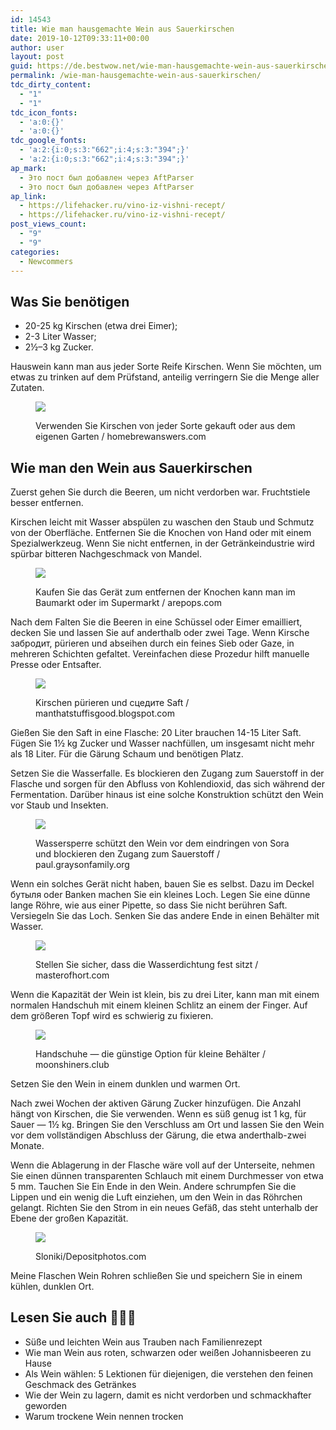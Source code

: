```yaml
---
id: 14543
title: Wie man hausgemachte Wein aus Sauerkirschen
date: 2019-10-12T09:33:11+00:00
author: user
layout: post
guid: https://de.bestwow.net/wie-man-hausgemachte-wein-aus-sauerkirschen/
permalink: /wie-man-hausgemachte-wein-aus-sauerkirschen/
tdc_dirty_content:
  - "1"
  - "1"
tdc_icon_fonts:
  - 'a:0:{}'
  - 'a:0:{}'
tdc_google_fonts:
  - 'a:2:{i:0;s:3:"662";i:4;s:3:"394";}'
  - 'a:2:{i:0;s:3:"662";i:4;s:3:"394";}'
ap_mark:
  - Это пост был добавлен через AftParser
  - Это пост был добавлен через AftParser
ap_link:
  - https://lifehacker.ru/vino-iz-vishni-recept/
  - https://lifehacker.ru/vino-iz-vishni-recept/
post_views_count:
  - "9"
  - "9"
categories:
  - Newcommers
---
```

## Was Sie benötigen

  * 20-25 kg Kirschen (etwa drei Eimer);
  * 2-3 Liter Wasser;
  * 2½–3 kg Zucker.

Hauswein kann man aus jeder Sorte Reife Kirschen. Wenn Sie möchten, um etwas zu trinken auf dem Prüfstand, anteilig verringern Sie die Menge aller Zutaten.<figure>

![](https://de.bestwow.net/wp-content/uploads/2019/10/kak-sdelat-domashnee-vino-iz-vishni-1.jpg) <figcaption>Verwenden Sie Kirschen von jeder Sorte gekauft oder aus dem eigenen Garten / homebrewanswers.com</figcaption></figure> 

## Wie man den Wein aus Sauerkirschen

Zuerst gehen Sie durch die Beeren, um nicht verdorben war. Fruchtstiele besser entfernen.

Kirschen leicht mit Wasser abspülen zu waschen den Staub und Schmutz von der Oberfläche. Entfernen Sie die Knochen von Hand oder mit einem Spezialwerkzeug. Wenn Sie nicht entfernen, in der Getränkeindustrie wird spürbar bitteren Nachgeschmack von Mandel.<figure>

![](https://de.bestwow.net/wp-content/uploads/2019/10/kak-sdelat-domashnee-vino-iz-vishni-2.jpeg) <figcaption>Kaufen Sie das Gerät zum entfernen der Knochen kann man im Baumarkt oder im Supermarkt / arepops.com</figcaption></figure> 

Nach dem Falten Sie die Beeren in eine Schüssel oder Eimer emailliert, decken Sie und lassen Sie auf anderthalb oder zwei Tage. Wenn Kirsche забродит, pürieren und abseihen durch ein feines Sieb oder Gaze, in mehreren Schichten gefaltet. Vereinfachen diese Prozedur hilft manuelle Presse oder Entsafter.<figure>

![](https://de.bestwow.net/wp-content/uploads/2019/10/kak-sdelat-domashnee-vino-iz-vishni-3.jpg) <figcaption>Kirschen pürieren und сцедите Saft / manthatstuffisgood.blogspot.com</figcaption></figure> 

Gießen Sie den Saft in eine Flasche: 20 Liter brauchen 14-15 Liter Saft. Fügen Sie 1½ kg Zucker und Wasser nachfüllen, um insgesamt nicht mehr als 18 Liter. Für die Gärung Schaum und benötigen Platz.

Setzen Sie die Wasserfalle. Es blockieren den Zugang zum Sauerstoff in der Flasche und sorgen für den Abfluss von Kohlendioxid, das sich während der Fermentation. Darüber hinaus ist eine solche Konstruktion schützt den Wein vor Staub und Insekten.<figure>

![](https://de.bestwow.net/wp-content/uploads/2019/10/kak-sdelat-domashnee-vino-iz-vishni-4.jpg) <figcaption>Wassersperre schützt den Wein vor dem eindringen von Sora und blockieren den Zugang zum Sauerstoff / paul.graysonfamily.org</figcaption></figure> 

Wenn ein solches Gerät nicht haben, bauen Sie es selbst. Dazu im Deckel бутыля oder Banken machen Sie ein kleines Loch. Legen Sie eine dünne lange Röhre, wie aus einer Pipette, so dass Sie nicht berühren Saft. Versiegeln Sie das Loch. Senken Sie das andere Ende in einen Behälter mit Wasser.<figure>

![](https://de.bestwow.net/wp-content/uploads/2019/10/kak-sdelat-domashnee-vino-iz-vishni-5.jpg) <figcaption>Stellen Sie sicher, dass die Wasserdichtung fest sitzt / masterofhort.com</figcaption></figure> 

Wenn die Kapazität der Wein ist klein, bis zu drei Liter, kann man mit einem normalen Handschuh mit einem kleinen Schlitz an einem der Finger. Auf dem größeren Topf wird es schwierig zu fixieren.<figure>

![](https://de.bestwow.net/wp-content/uploads/2019/10/kak-sdelat-domashnee-vino-iz-vishni-6.jpg) <figcaption>Handschuhe — die günstige Option für kleine Behälter / moonshiners.club</figcaption></figure> 

Setzen Sie den Wein in einem dunklen und warmen Ort.

Nach zwei Wochen der aktiven Gärung Zucker hinzufügen. Die Anzahl hängt von Kirschen, die Sie verwenden. Wenn es süß genug ist 1 kg, für Sauer — 1½ kg. Bringen Sie den Verschluss am Ort und lassen Sie den Wein vor dem vollständigen Abschluss der Gärung, die etwa anderthalb-zwei Monate.

Wenn die Ablagerung in der Flasche wäre voll auf der Unterseite, nehmen Sie einen dünnen transparenten Schlauch mit einem Durchmesser von etwa 5 mm. Tauchen Sie Ein Ende in den Wein. Andere schrumpfen Sie die Lippen und ein wenig die Luft einziehen, um den Wein in das Röhrchen gelangt. Richten Sie den Strom in ein neues Gefäß, das steht unterhalb der Ebene der großen Kapazität.<figure>

![](https://de.bestwow.net/wp-content/uploads/2019/10/kak-sdelat-domashnee-vino-iz-vishni-7.jpg) <figcaption> Sloniki/Depositphotos.com</figcaption></figure> 

Meine Flaschen Wein Rohren schließen Sie und speichern Sie in einem kühlen, dunklen Ort.

<div>
  <h2 class="read-also__title">
    <span>Lesen Sie auch</span> <span>🍷🍒🍇 </span>
  </h2>
  
  <ul class="read-also__list">
    <li>
      Süße und leichten Wein aus Trauben nach Familienrezept
    </li>
    <li>
      Wie man Wein aus roten, schwarzen oder weißen Johannisbeeren zu Hause
    </li>
    <li>
      Als Wein wählen: 5 Lektionen für diejenigen, die verstehen den feinen Geschmack des Getränkes
    </li>
    <li>
      Wie der Wein zu lagern, damit es nicht verdorben und schmackhafter geworden
    </li>
    <li>
      Warum trockene Wein nennen trocken
    </li>
  </ul>
</div>
